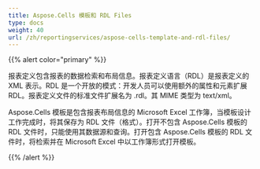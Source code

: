 ```yaml
---
title: Aspose.Cells 模板和 RDL Files
type: docs
weight: 40
url: /zh/reportingservices/aspose-cells-template-and-rdl-files/
---
```


{{% alert color="primary" %}} 

报表定义包含报表的数据检索和布局信息。报表定义语言（RDL）是报表定义的 XML 表示。RDL 是一个开放的模式：开发人员可以使用额外的属性和元素扩展 RDL。报表定义文件的标准文件扩展名为 .rdl。其 MIME 类型为 text/xml。 

Aspose.Cells 模板是包含报表布局信息的 Microsoft Excel 工作簿，当模板设计工作完成时，将其保存为 RDL 文件（格式）。打开不包含 Aspose.Cells 模板的 RDL 文件时，只能使用其数据源和查询。打开包含 Aspose.Cells 模板的 RDL 文件时，将检索并在 Microsoft Excel 中以工作簿形式打开模板。

{{% /alert %}}
